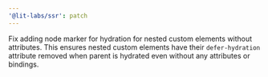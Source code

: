 ```yaml
---
'@lit-labs/ssr': patch
---
```


Fix adding node marker for hydration for nested custom elements without attributes. This ensures nested custom elements have their `defer-hydration` attribute removed when parent is hydrated even without any attributes or bindings.
